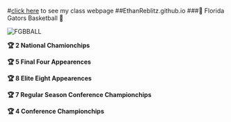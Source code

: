 #[click here](http://EthanReblitz.github.io/WPD) to see my class webpage
##EthanReblitz.github.io
###:basketball: Florida Gators Basketball :basketball:

![FGBBALL](http://www.gothamgators.com/storage/basketball.jpg?__SQUARESPACE_CACHEVERSION=1428845565352)

**:trophy: 2 National Chamionchips**

**:trophy: 5 Final Four Appearences**

**:trophy: 8 Elite Eight Appearences**

**:trophy: 7 Regular Season Conference Championchips**

**:trophy: 4 Conference Championchips**
